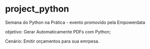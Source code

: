 # project_python
Semana do Python na Prática - evento promovido pela  Empowerdata 

objetivo:
Gerar Automaticamente PDFs com Python;

Cenário:
Emitir orçamentos para sua emrpesa.
